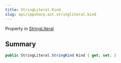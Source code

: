 ```yaml
---
title: StringLiteral.Kind
slug: api/cppsharp.ast.stringliteral.kind
---
```

Property in [StringLiteral](/api/cppsharp/ast/stringliteral)

## Summary



```csharp
public StringLiteral.StringKind Kind { get; set; }
```

